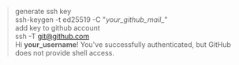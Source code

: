 > generate ssh key\
ssh-keygen -t ed25519 -C "_your_github_mail__"\
> add key to github account\
ssh -T git@github.com\
> Hi __your_username__! You've successfully authenticated, but GitHub does not provide shell access.
